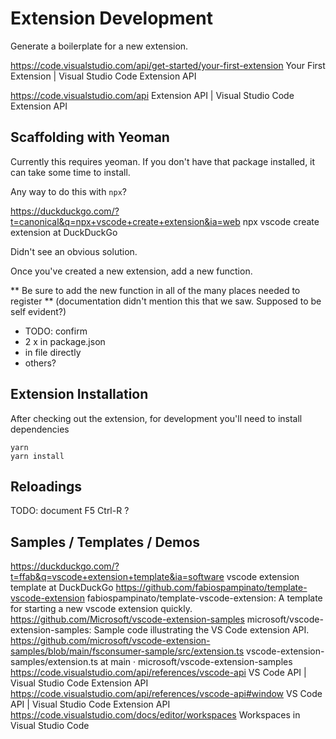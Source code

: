 # Extension Development

Generate a boilerplate for a new extension. 

https://code.visualstudio.com/api/get-started/your-first-extension
Your First Extension | Visual Studio Code Extension API

https://code.visualstudio.com/api
Extension API | Visual Studio Code Extension API

## Scaffolding with Yeoman

Currently this requires yeoman. If you don't have that package installed, it can take some time to install. 


Any way to do this with `npx`?

https://duckduckgo.com/?t=canonical&q=npx+vscode+create+extension&ia=web
npx vscode create extension at DuckDuckGo

Didn't see an obvious solution. 


Once you've created a new extension, add a new function. 

** Be sure to add the new function in all of the many places needed to register ** (documentation didn't mention this that we saw. Supposed to be self evident?)

  - TODO: confirm
  - 2 x in package.json
  - in file directly
  - others?

## Extension Installation

After checking out the extension, for development you'll need to install dependencies

```
yarn
yarn install
```

## Reloadings

TODO: document
F5
Ctrl-R ? 


## Samples / Templates / Demos

https://duckduckgo.com/?t=ffab&q=vscode+extension+template&ia=software
vscode extension template at DuckDuckGo
https://github.com/fabiospampinato/template-vscode-extension
fabiospampinato/template-vscode-extension: A template for starting a new vscode extension quickly.
https://github.com/Microsoft/vscode-extension-samples
microsoft/vscode-extension-samples: Sample code illustrating the VS Code extension API.
https://github.com/microsoft/vscode-extension-samples/blob/main/fsconsumer-sample/src/extension.ts
vscode-extension-samples/extension.ts at main · microsoft/vscode-extension-samples
https://code.visualstudio.com/api/references/vscode-api
VS Code API | Visual Studio Code Extension API
https://code.visualstudio.com/api/references/vscode-api#window
VS Code API | Visual Studio Code Extension API
https://code.visualstudio.com/docs/editor/workspaces
Workspaces in Visual Studio Code

